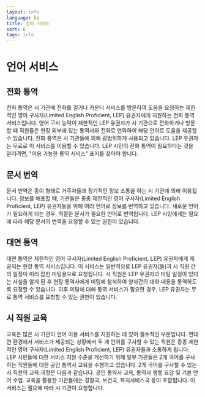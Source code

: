 ```yaml
---
layout: info
language: ko
title: 언어 서비스
sort: 6
tags: info
---
```

언어 서비스
=================

전화 통역
-------------------------
전화 통역은 시 기관에 전화를 걸거나 카운터 서비스를 방문하여 도움을 요청하는 제한적인 영어 구사자(Limited English Proficient, LEP) 유권자에게 지원하는 전화 통역 서비스입니다. 영어 구사 능력이 제한적인 LEP 유권자가 시 기관으로 전화하거나 방문할 때 직원들은 현장 외부에 있는 통역사와 전화로 연락하여 해당 언어로 도움을 제공할 수 있습니다. 전화 통역은 시 기관들에 의해 광범위하게 사용되고 있습니다. LEP 유권자는 무료로 이 서비스를 이용할 수 있습니다. LEP 시민이 전화 통역이 필요하다는 것을 알리려면, "이용 가능한 통역 서비스" 표지를 찾아야 합니다.

문서 번역 
--------------------
문서 번역은 종이 형태로 거주자들과 정기적인 정보 소통을 하는 시 기관에 의해 이용됩니다. 정보를 배포할 때, 기관들은 종종 제한적인 영어 구사자(Limited English Proficient, LEP) 유권자들을 위해 여러 언어로 정보를 번역하고 있습니다. 새로운 언어가 필요하게 되는 경우, 적절한 문서가 필요한 언어로 번역됩니다. LEP 시민에게는 필요에 따라 해당 문서의 번역을 요청할 수 있는 권한이 있습니다.

대면 통역
------------------------
대면 통역은 제한적인 영어 구사자(Limited English Proficient, LEP) 유권자에게 제공되는 현장 통역 서비스입니다. 이 서비스는 일반적으로 LEP 유권자(들)과 시 직원 간의 일정이 미리 잡힌 미팅용으로 요청됩니다. 시 직원은 LEP 유권자과 미팅 일정이 있다는 사실을 알게 된 후 현장 통역사에게 미팅에 참석하여 양자간의 대화 내용을 통역하도록 요청할 수 있습니다. 이후 미팅에 대해 통역 서비스가 필요한 경우, LEP 유권자는 무료 통역 서비스를 요청할 수 있는 권한이 있습니다.

시 직원 교육
--------------------------
교육은 많은 시 기관이 언어 이용 서비스를 지원하는 데 있어 필수적인 부분입니다. 면대면 환경에서 서비스가 제공되는 상황에서 두 개 언어를 구사할 수 있는 직원은 종종 제한적인 영어 구사자(Limited English Proficient, LEP) 유권자들과 소통하게 됩니다. LEP 시민들에 대한 서비스 지원 수준을 개선하기 위해 일부 기관들은 2개 국어를 구사하는 직원들에 대한 공인 통역사 교육을 수행하고 있습니다. 2개 국어를 구사할 수 있는 시 직원의 교육 과정은 다음과 같습니다. 공인 통역사 교육, 통역사 행동 요강 및 기본 언어 수업. 교육을 활용한 기관들에는 경찰국, 보건국, 복지서비스국 등이 포함됩니다. 이 서비스는 필요에 따라 시 기관이 요청합니다.
